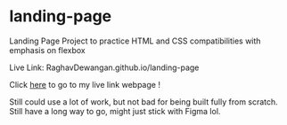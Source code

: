 # landing-page
Landing Page Project to practice HTML and CSS compatibilities with emphasis on flexbox

Live Link: RaghavDewangan.github.io/landing-page

Click [here](RaghavDewangan.github.io/landing-page) to go to my live link webpage !

Still could use a lot of work, but not bad for being built fully from scratch. Still have a long way to go, might just stick with Figma lol. 
